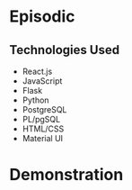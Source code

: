 # Episodic

## Technologies Used
* React.js
* JavaScript
* Flask
* Python
* PostgreSQL
* PL/pgSQL
* HTML/CSS
* Material UI

# Demonstration

